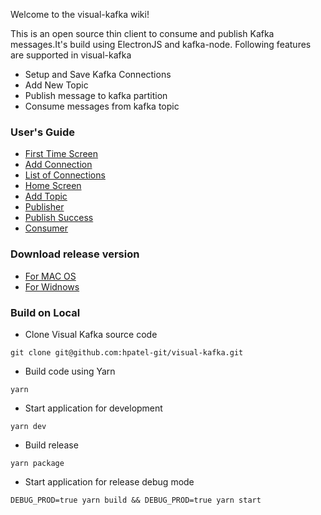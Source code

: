 Welcome to the visual-kafka wiki!

This is an open source thin client to consume and publish Kafka messages.It's build using ElectronJS and kafka-node. Following features are supported in visual-kafka
* Setup and Save Kafka Connections
* Add New Topic   
* Publish message to kafka partition
* Consume messages from kafka topic

### User's Guide
* [First Time Screen ](https://github.com/hpatel-git/visual-kafka/wiki/1.First-time-screen)
* [Add Connection](https://github.com/hpatel-git/visual-kafka/wiki/2.Add-Connection)
* [List of Connections](https://github.com/hpatel-git/visual-kafka/wiki/3.-List-of-Connections-screen)
* [Home Screen](https://github.com/hpatel-git/visual-kafka/wiki/4.-Home-Screen)
* [Add Topic](https://github.com/hpatel-git/visual-kafka/wiki/5.-Add-Topic)
* [Publisher](https://github.com/hpatel-git/visual-kafka/wiki/6.-Publisher)
* [Publish Success](https://github.com/hpatel-git/visual-kafka/wiki/7.-Publish-Success)
* [Consumer](https://github.com/hpatel-git/visual-kafka/wiki/8.-Consumer)

### Download release version 

* [For MAC OS ](https://github.com/hpatel-git/visual-kafka/releases/download/v1.0.1/VisualKafka-1.0.1.dmg)
* [For Widnows ](https://github.com/hpatel-git/visual-kafka/releases/download/v1.0.1/VisualKafka-Setup-1.0.1.exe)



### Build on Local
* Clone Visual Kafka source code
```
git clone git@github.com:hpatel-git/visual-kafka.git
```

* Build code using Yarn
```
yarn
```

* Start application for development
```
yarn dev
```

* Build release
```
yarn package
```

* Start application for release debug mode
```
DEBUG_PROD=true yarn build && DEBUG_PROD=true yarn start
```




